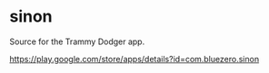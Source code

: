 sinon
=====

Source for the Trammy Dodger app.

https://play.google.com/store/apps/details?id=com.bluezero.sinon
